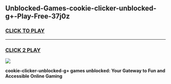 
## Unblocked-Games-cookie-clicker-unblocked-g+-Play-Free-37j0z
<h3>
<a href="https://premium76.site?title=cookie-clicker-unblocked-g+&ref=18A1">CLICK TO PLAY</a></h3>
<hr>

<h3>
<a href="https://premium76.site?title=cookie-clicker-unblocked-g+&ref=18A1">CLICK 2 PLAY</a>
  
</h3>

<a href="https://premium76.site?title=cookie-clicker-unblocked-g+&ref=18A1"><img src="https://clearcache.store/games.png"></a>


**cookie-clicker-unblocked-g+ games unblocked: Your Gateway to Fun and Accessible Online Gaming**
